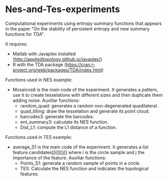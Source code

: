 # Nes-and-Tes-experiments
Computational experiments using entropy summary functions that appears
in the paper "On the stability of persistent entropy and new summary 
functions for TDA".

It requires:
  - Matlab with Javaplex installed 
        (http://appliedtopology.github.io/javaplex/)
  - R with the TDA package
        (https://cran.r-project.org/web/packages/TDA/index.html)


Functions used in NES example: 
  - Mosaicos6 is the main code of the experiment. It generates a 
    pattern, use it to create tesselations with different sizes 
    and then duplicate them adding noise.
    Auxiliar functions:
    - random_quad: generates a random non-degenerated quadilateral.
    - quad_tilling: draw the tesselation and generate its point cloud.
    - barcodes3: generate the barcodes.
    - ent_summary3: calculate its NES function.
    - Dist_L1: compute the L1 distance of a function.

Functions used in TES example:
  - average_S1 is the main code of the experiment. It generates a list
    feature.candidates[[i]][[j]] where i is the circle sample and j the
    importance of the feature.
    Auxiliar functions:
    - Points_S1: generate a random sample of points in a circle.
    - TES: Calculate the NES function and indicates the topological 
      features. 
